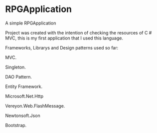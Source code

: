# RPGApplication
A simple RPGApplication



Project was created with the intention of checking the resources of C # MVC, this is my first application that I used this language.

Frameworks, Librarys and Design patterns used so far:

MVC.

Singleton.

DAO Pattern.

Entity Framework.

Microsoft.Net.Http

Vereyon.Web.FlashMessage.

Newtonsoft.Json

Bootstrap.
